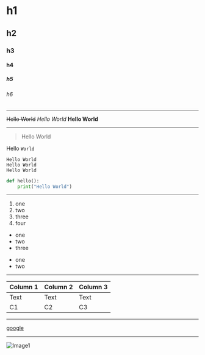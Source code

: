 # h1
## h2
### h3
#### h4
##### h5
###### h6
---
~~Hello World~~
*Hello World*
**Hello World**

---
>Hello World

Hello `World`

```
Hello World
Hello World
Hello World
```

```python
def hello():
    print("Hello World")
```

---

1. one
2. two
3. three
4. four

- one
- two
- three

* one
* two

---


| Column 1 | Column 2 | Column 3 |
| -------- | -------- | -------- |
| Text     | Text     | Text     |
| C1 | C2 |C3|


---


[google](https://www.google.com/?&hl=zh-TW)

---

![Image1](https://upload.wikimedia.org/wikipedia/zh/thumb/6/68/National_Taipei_University_of_Business_logo.svg/1200px-National_Taipei_University_of_Business_logo.svg.png)






